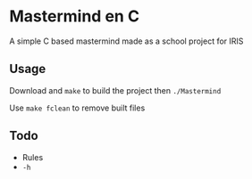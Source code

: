 # Mastermind en C

A simple C based mastermind made as a school project for IRIS

## Usage

Download and `make` to build the project then `./Mastermind`

Use `make fclean` to remove built files

## Todo

- Rules
- `-h`